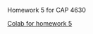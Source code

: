 Homework 5 for CAP 4630

[Colab for homework 5](https://colab.research.google.com/drive/15vkO8R7LwCo2PqwkhGtyAM02XE3N5EXK)
